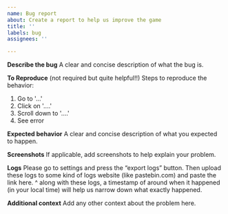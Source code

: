 ```yaml
---
name: Bug report
about: Create a report to help us improve the game
title: ''
labels: bug
assignees: ''

---
```


**Describe the bug**
A clear and concise description of what the bug is.

**To Reproduce**
(not required but quite helpful!!)
Steps to reproduce the behavior:
1. Go to '...'
2. Click on '....'
3. Scroll down to '....'
4. See error

**Expected behavior**
A clear and concise description of what you expected to happen.

**Screenshots**
If applicable, add screenshots to help explain your problem.

**Logs**
Please go to settings and press the “export logs” button. Then upload these logs to some kind of logs website (like pastebin.com) and paste the link here.
^ along with these logs, a timestamp of around when it happened (in your local time) will help us narrow down what exactly happened.

**Additional context**
Add any other context about the problem here.
